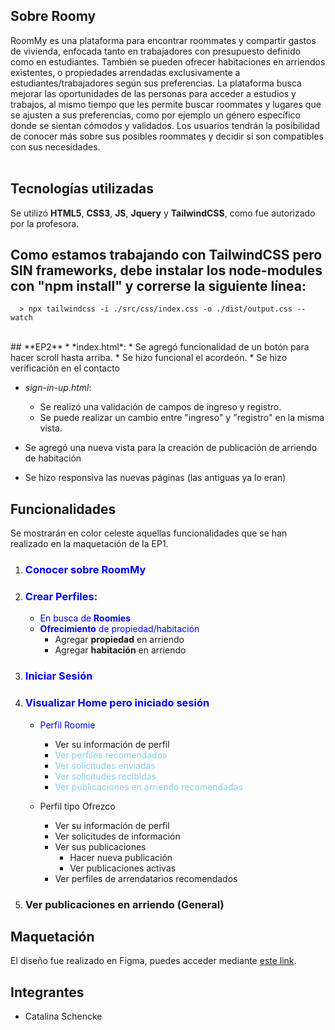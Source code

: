 ## **Sobre Roomy**

RoomMy es una plataforma para encontrar roommates y compartir gastos de vivienda, enfocada tanto en trabajadores con presupuesto definido como en estudiantes. 
También se pueden ofrecer habitaciones en arriendos existentes, o propiedades arrendadas exclusivamente a estudiantes/trabajadores según sus preferencias. La plataforma busca mejorar las oportunidades de las personas para acceder a estudios y trabajos, al mismo tiempo que les permite buscar roommates y lugares que se ajusten a sus preferencias, como por ejemplo un género específico donde se sientan cómodos y validados. 
Los usuarios tendrán la posibilidad de conocer más sobre sus posibles roommates y decidir si son compatibles con sus necesidades.   
<br>

## **Tecnologías utilizadas**

Se utilizó **HTML5**, **CSS3**, **JS**, **Jquery** y **TailwindCSS**, como fue autorizado por la profesora. 
<br>


## Como estamos trabajando con TailwindCSS pero SIN frameworks, debe instalar los node-modules con "npm install" y correrse la siguiente línea:
      > npx tailwindcss -i ./src/css/index.css -o ./dist/output.css --watch
      
<br>
## **EP2**
*  *index.html*:
   *  Se agregó funcionalidad de un botón para hacer scroll hasta arriba. 
   *  Se hizo funcional el acordeón.
   *  Se hizo verificación en el contacto

*  *sign-in-up.html*:
   *  Se realizó una validación de campos de ingreso y registro.
   *  Se puede realizar un cambio entre "ingreso" y "registro" en la misma vista.
   
*  Se agregó una nueva vista para la creación de publicación de arriendo de habitación
*  Se hizo responsiva las nuevas páginas (las antiguas ya lo eran)

## **Funcionalidades**

Se mostrarán en color celeste aquellas funcionalidades que se han realizado en la maquetación de la EP1.
1) ### <span style="color:blue">Conocer sobre RoomMy</span>
2) ### <span style="color:blue">Crear Perfiles</span>:
    *  <span style="color:blue">En busca de **Roomies**</span>
    *  <span style="color:blue">**Ofrecimiento** de propiedad/habitación</span>
        * Agregar **propiedad** en arriendo
        * Agregar **habitación** en arriendo
3) ### <span style="color:blue">Iniciar Sesión</span>
4) ### <span style="color:blue">Visualizar Home pero iniciado sesión</span>

    *   <span style="color:blue">Perfil Roomie</span>
        *   Ver su información de perfil
        *   <span style="color:skyblue">Ver perfiles recomendados</span>
        *   <span style="color:skyblue">Ver solicitudes enviadas</span>
        *   <span style="color:skyblue">Ver solicitudes recibidas</span>
        *   <span style="color:skyblue">Ver publicaciones en arriendo recomendadas</span>
        
    *   Perfil tipo Ofrezco   
        *   Ver su información de perfil
        *   Ver solicitudes de información
        *   Ver sus publicaciones
            *   Hacer nueva publicación
            *   Ver publicaciones activas
        *   Ver perfiles de arrendatarios recomendados
5) ### Ver publicaciones en arriendo (General)

## Maquetación
El diseño fue realizado en Figma, puedes acceder mediante [este link](https://www.figma.com/file/Wnk55t9fBHhpt2tAZjOA5P/RoomMy?node-id=262%3A86&t=jfNekj3H2HKhJAZ2-1).

## Integrantes
- Catalina Schencke



